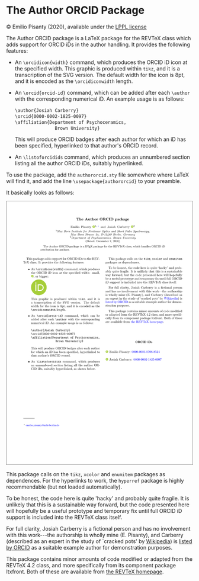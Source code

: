 The Author ORCID Package
========================

© Emilio Pisanty (2020), available under the [LPPL license](http://www.latex-project.org/lppl.txt)


The Author ORCID package is a LaTeX package for the REVTeX class which adds support for ORCID iDs in the author handling. It provides the following features:

 - An `\orcidicon{width}` command, which produces the ORCID iD icon at the specified width. This graphic is produced within `tikz`, and it is a transcription of the SVG version. The default width for the icon is 8pt, and it is encoded as the `\orcidiconwidth` length.

 - An `\orcid{orcid-id}` command, which can be added after each `\author` with the corresponding numerical iD.  An example usage is as follows:

       \author{Josiah Carberry}
       \orcid{0000-0002-1825-0097}
       \affiliation{Department of Psychoceramics, 
                      Brown University}

   This will produce ORCID badges after each author for which an iD has been specified, hyperlinked to that author's ORCID record.


 - An `\listoforcidids` command, which produces an unnumbered section listing all the author ORCID iDs, suitably hyperlinked.

To use the package, add the `authororcid.sty` file somewhere where LaTeX will find it, and add the line `\usepackage{authororcid}` to your preamble.

It basically looks as follows:

[<img src="https://github.com/episanty/authororcid/raw/master/authororcid.png" width="600" title="First page of the template">](https://github.com/episanty/authororcid/blob/master/authororcid.pdf)

This package calls on the `tikz`, `xcolor` and `enumitem` packages as dependences. For the hyperlinks to work, the `hyperref` package is highly recommendable (but not loaded automatically).

To be honest, the code here is quite 'hacky' and probably quite fragile. It is unlikely that this is a sustainable way forward, but the code presented here will hopefully be a useful prototype and temporary fix until full ORCID iD support is included into the REVTeX class itself.

For full clarity, Josiah Carberry is a fictional person and has no involvement with this work---the authorship is wholly mine (E. Pisanty), and Carberry (described as an expert in the study of `cracked pots' by [Wikipedia](https://en.wikipedia.org/wiki/Josiah_S._Carberry)) is [listed by ORCID](https://support.orcid.org/hc/en-us/articles/360006897674-Structure-of-the-ORCID-Identifier) as a suitable example author for demonstration purposes.

This package contains minor amounts of code modified or adapted from the REVTeX 4.2 class, and more specifically from its component package ltxfront. Both of these are available from [the REVTeX homepage](https://journals.aps.org/revtex).